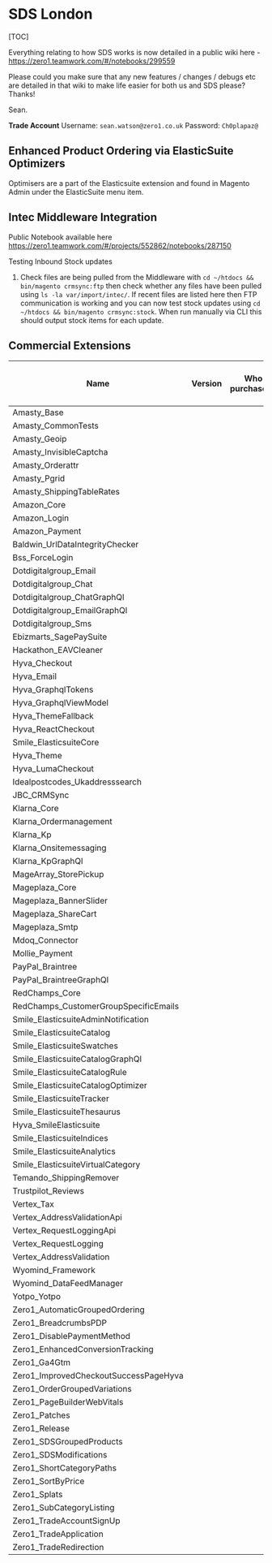 # SDS London 

[TOC]

Everything relating to how SDS works is now detailed in a public wiki here - https://zero1.teamwork.com/#/notebooks/299559

Please could you make sure that any new features / changes / debugs etc are detailed in that wiki to make life easier for both us and SDS please? Thanks!

Sean.

**Trade Account**
Username: `sean.watson@zero1.co.uk`
Password: `Ch0plapaz@`


## Enhanced Product Ordering via ElasticSuite Optimizers
Optimisers are a part of the Elasticsuite extension and found in Magento Admin under the ElasticSuite menu item.






## Intec Middleware Integration

Public Notebook available here https://zero1.teamwork.com/#/projects/552862/notebooks/287150

Testing Inbound Stock updates

1. Check files are being pulled from the Middleware with `cd ~/htdocs && bin/magento crmsync:ftp` then check whether any files have been pulled using `ls -la var/import/intec/`. If recent files are listed here then FTP communication is working and you can now test stock updates using `cd ~/htdocs && bin/magento crmsync:stock`. When run manually via CLI this should output stock items for each update.

## Commercial Extensions
| Name | Version | Who purchased? | Login details for vendor |
|-|-|-|-|
Amasty_Base |
Amasty_CommonTests |
Amasty_Geoip |
Amasty_InvisibleCaptcha |
Amasty_Orderattr |
Amasty_Pgrid |
Amasty_ShippingTableRates |
Amazon_Core |
Amazon_Login |
Amazon_Payment |
Baldwin_UrlDataIntegrityChecker |
Bss_ForceLogin |
Dotdigitalgroup_Email |
Dotdigitalgroup_Chat |
Dotdigitalgroup_ChatGraphQl |
Dotdigitalgroup_EmailGraphQl |
Dotdigitalgroup_Sms |
Ebizmarts_SagePaySuite |
Hackathon_EAVCleaner |
Hyva_Checkout |
Hyva_Email |
Hyva_GraphqlTokens |
Hyva_GraphqlViewModel |
Hyva_ThemeFallback |
Hyva_ReactCheckout |
Smile_ElasticsuiteCore |
Hyva_Theme |
Hyva_LumaCheckout |
Idealpostcodes_Ukaddresssearch |
JBC_CRMSync |
Klarna_Core |
Klarna_Ordermanagement |
Klarna_Kp |
Klarna_Onsitemessaging |
Klarna_KpGraphQl |
MageArray_StorePickup |
Mageplaza_Core |
Mageplaza_BannerSlider |
Mageplaza_ShareCart |
Mageplaza_Smtp |
Mdoq_Connector |
Mollie_Payment |
PayPal_Braintree |
PayPal_BraintreeGraphQl |
RedChamps_Core |
RedChamps_CustomerGroupSpecificEmails |
Smile_ElasticsuiteAdminNotification |
Smile_ElasticsuiteCatalog |
Smile_ElasticsuiteSwatches |
Smile_ElasticsuiteCatalogGraphQl |
Smile_ElasticsuiteCatalogRule |
Smile_ElasticsuiteCatalogOptimizer |
Smile_ElasticsuiteTracker |
Smile_ElasticsuiteThesaurus |
Hyva_SmileElasticsuite |
Smile_ElasticsuiteIndices |
Smile_ElasticsuiteAnalytics |
Smile_ElasticsuiteVirtualCategory |
Temando_ShippingRemover |
Trustpilot_Reviews |
Vertex_Tax |
Vertex_AddressValidationApi |
Vertex_RequestLoggingApi |
Vertex_RequestLogging |
Vertex_AddressValidation |
Wyomind_Framework |
Wyomind_DataFeedManager |
Yotpo_Yotpo |
Zero1_AutomaticGroupedOrdering |
Zero1_BreadcrumbsPDP |
Zero1_DisablePaymentMethod |
Zero1_EnhancedConversionTracking |
Zero1_Ga4Gtm |
Zero1_ImprovedCheckoutSuccessPageHyva |
Zero1_OrderGroupedVariations |
Zero1_PageBuilderWebVitals |
Zero1_Patches |
Zero1_Release |
Zero1_SDSGroupedProducts |
Zero1_SDSModifications |
Zero1_ShortCategoryPaths |
Zero1_SortByPrice |
Zero1_Splats |
Zero1_SubCategoryListing |
Zero1_TradeAccountSignUp |
Zero1_TradeApplication |
Zero1_TradeRedirection |

